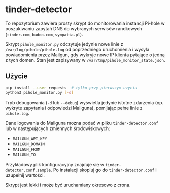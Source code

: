 # tinder-detector

To repozytorium zawiera prosty skrypt do monitorowania instancji Pi-hole w poszukiwaniu zapytań DNS do wybranych serwisów randkowych (`tinder.com`, `badoo.com`, `sympatia.pl`).

Skrypt `pihole_monitor.py` odczytuje jedynie nowe linie z `/var/log/pihole/pihole.log` od poprzedniego uruchomienia i wysyła powiadomienia przez Mailgun, gdy wykryje nowe IP klienta pytające o jedną z tych domen. Stan jest zapisywany w `/var/tmp/pihole_monitor_state.json`.

## Użycie

```bash
pip install --user requests  # tylko przy pierwszym użyciu
python3 pihole_monitor.py [-d]
```

Tryb debugowania (`-d` lub `--debug`) wyświetla jedynie istotne zdarzenia
(np. wykryte zapytania i odpowiedzi Mailguna), pomijając pełne linie z
`pihole.log`.

Dane logowania do Mailguna można podać w pliku `tinder-detector.conf` lub w
następujących zmiennych środowiskowych:

- `MAILGUN_API_KEY`
- `MAILGUN_DOMAIN`
- `MAILGUN_FROM`
- `MAILGUN_TO`

Przykładowy plik konfiguracyjny znajduje się w `tinder-detector.conf.sample`.
Po instalacji skopiuj go do `tinder-detector.conf` i uzupełnij wartości.

Skrypt jest lekki i może być uruchamiany okresowo z crona.
